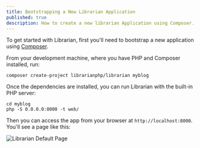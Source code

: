 ```yaml
---
title: Bootstrapping a New Librarian Application
published: true
description: How to create a new librarian Application using Composer.
---
```


To get started with Librarian, first you'll need to bootstrap a new application using [Composer](https://getcomposer.org).

From your development machine, where you have PHP and Composer installed, run:

```command
composer create-project librarianphp/librarian myblog
```

Once the dependencies are installed, you can run Librarian with the built-in PHP server:

```command
cd myblog
php -S 0.0.0.0:8000 -t web/
```

Then you can access the app from your browser at `http://localhost:8000`. You'll see a page like this:

![Librarian Default Page](/img/librarian_default_page.png)
